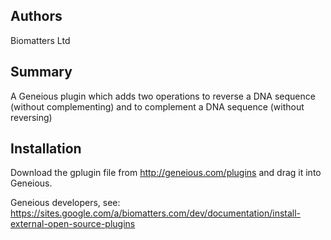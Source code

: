 ## Authors
Biomatters Ltd

## Summary
A Geneious plugin which adds two operations to reverse a DNA sequence (without complementing) and to complement a DNA sequence (without reversing)

## Installation
Download the gplugin file from http://geneious.com/plugins and drag it into Geneious.

Geneious developers, see: https://sites.google.com/a/biomatters.com/dev/documentation/install-external-open-source-plugins